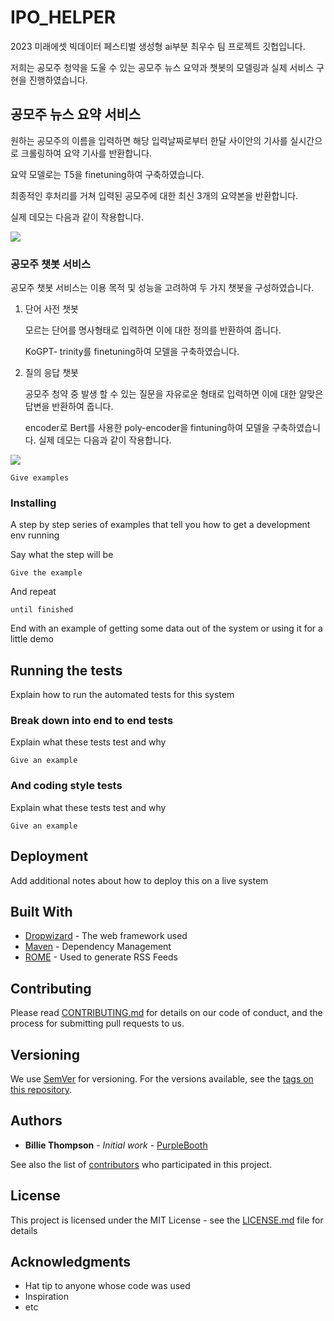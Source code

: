 # IPO_HELPER
2023 미래에셋 빅데이터 페스티벌 생성형 ai부분 최우수 팀 프로젝트 깃헙입니다. 

저희는 공모주 청약을 도울 수 있는 공모주 뉴스 요약과 챗봇의 모델링과 실제 서비스 구현을 진행하였습니다. 

## 공모주 뉴스 요약 서비스 

원하는 공모주의 이름을 입력하면 해당 입력날짜로부터 한달 사이안의 기사를 실시간으로 크롤링하여 요약 기사를 반환합니다.

요약 모델로는 T5을 finetuning하여 구축하였습니다. 

최종적인 후처리를 거쳐 입력된 공모주에 대한 최신 3개의 요약본을 반환합니다.

실제 데모는 다음과 같이 작용합니다. 

![](https://github.com/yunseo4401/IPO-HELPER/blob/main/image1.jpg)

### 공모주 챗봇 서비스
공모주 챗봇 서비스는 이용 목적 및 성능을 고려하여 두 가지 챗봇을 구성하였습니다. 
1. 단어 사전 챗봇

   모르는 단어를 명사형태로 입력하면 이에 대한 정의를 반환하여 줍니다.
   
   KoGPT- trinity를 finetuning하여 모델을 구축하였습니다. 
2. 질의 응답 챗봇

   공모주 청약 중 발생 할 수 있는 질문을 자유로운 형태로 입력하면 이에 대한 알맞은 답변을 반환하여 줍니다.
   
   encoder로 Bert를 사용한 poly-encoder을 fintuning하여 모델을 구축하였습니다. 
실제 데모는 다음과 같이 작용합니다. 

![](https://github.com/yunseo4401/IPO-HELPER/blob/main/image2.png)
```
Give examples
```

### Installing

A step by step series of examples that tell you how to get a development env running

Say what the step will be

```
Give the example
```

And repeat

```
until finished
```

End with an example of getting some data out of the system or using it for a little demo

## Running the tests

Explain how to run the automated tests for this system

### Break down into end to end tests

Explain what these tests test and why

```
Give an example
```

### And coding style tests

Explain what these tests test and why

```
Give an example
```

## Deployment

Add additional notes about how to deploy this on a live system

## Built With

* [Dropwizard](http://www.dropwizard.io/1.0.2/docs/) - The web framework used
* [Maven](https://maven.apache.org/) - Dependency Management
* [ROME](https://rometools.github.io/rome/) - Used to generate RSS Feeds

## Contributing

Please read [CONTRIBUTING.md](https://gist.github.com/PurpleBooth/b24679402957c63ec426) for details on our code of conduct, and the process for submitting pull requests to us.

## Versioning

We use [SemVer](http://semver.org/) for versioning. For the versions available, see the [tags on this repository](https://github.com/your/project/tags). 

## Authors

* **Billie Thompson** - *Initial work* - [PurpleBooth](https://github.com/PurpleBooth)

See also the list of [contributors](https://github.com/your/project/contributors) who participated in this project.

## License

This project is licensed under the MIT License - see the [LICENSE.md](LICENSE.md) file for details

## Acknowledgments

* Hat tip to anyone whose code was used
* Inspiration
* etc
